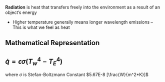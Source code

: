**Radiation** is heat that transfers freely into the environment as a result of an object’s energy
- Higher temperature generally means longer wavelength emissions
	– This is what we feel as heat

## Mathematical Representation
## $\dot q = \epsilon\sigma(T_w^4-T_E^4)$
where $\sigma$ is Stefan-Boltzmann Constant $5.67E-8 [\frac{W}{m^2*K}]$


